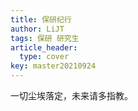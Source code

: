 ```yaml
---
title: 保研纪行
author: LiJT
tags: 保研 研究生
article_header:
  type: cover
key: master20210924
---
```


一切尘埃落定，未来请多指教。

<!--more-->


